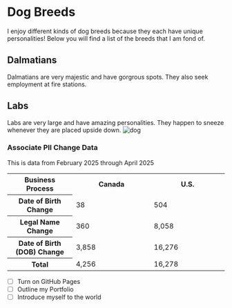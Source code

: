 # Dog Breeds 
I enjoy different kinds of dog breeds because they each have unique personalities! Below you will find a list of the breeds that I am fond of. 
## Dalmatians 
Dalmatians are very majestic and have gorgrous spots. They also seek employment at fire stations. 
## Labs 
Labs are very large and have amazing personalities. They happen to sneeze whenever they are placed upside down. 
![dog](https://github.com/user-attachments/assets/7342c56a-b031-4c70-baf8-2eec989b623c)

### Associate PII Change Data

<p>This is data from February 2025 through April 2025</p>

<table style="width:100%">
  <tr>
    <th style="width:30%">Business Process</th>
    <th>Canada</th>
    <th>U.S.</th>
  </tr>
  	<th style="width:30%">Date of Birth Change</th> 
    <td>38</td>
    <td>504</td>
  </tr>
  	<th style="width:30%">Legal Name Change</th> 
    <td>360</td>
    <td>8,058</td>
   
  <tr>
  	<th style="width:30%">Date of Birth (DOB) Change </th> 
    <td>3,858</td>
    <td>16,276</td>
<tr>
	<th style="width:30%">Total </th>
    <td>4,256</td>
    <td>16,278</td>
</table>

</body>
</html>

- [ ] Turn on GitHub Pages
- [ ] Outline my Portfolio
- [ ] Introduce myself to the world
